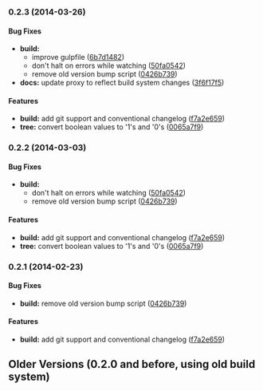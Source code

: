 <a name="0.2.3"></a>
### 0.2.3 (2014-03-26)


#### Bug Fixes

* **build:**
  * improve gulpfile ([6b7d1482](https://github.com/boazy/lswbxml.git/commit/6b7d1482e9ca7692093e077871703204e052c34b))
  * don't halt on errors while watching ([50fa0542](https://github.com/boazy/lswbxml.git/commit/50fa0542212f7a5e6297de00cd16c8bdf391a075))
  * remove old version bump script ([0426b739](https://github.com/boazy/lswbxml.git/commit/0426b739329fc4e9a008c36cf18e7ff788402821))
* **docs:** update proxy to reflect build system changes ([3f6f17f5](https://github.com/boazy/lswbxml.git/commit/3f6f17f595c934666881762d5249b21f1084f3bd))


#### Features

* **build:** add git support and conventional changelog ([f7a2e659](https://github.com/boazy/lswbxml.git/commit/f7a2e659ed27de5d485db387df3829ac05c0d1b1))
* **tree:** convert boolean values to '1's and '0's ([0065a7f9](https://github.com/boazy/lswbxml.git/commit/0065a7f915dc3839f44aac2b39808142f3a9f180))


<a name="0.2.2"></a>
### 0.2.2 (2014-03-03)


#### Bug Fixes

* **build:**
  * don't halt on errors while watching ([50fa0542](https://github.com/boazy/lswbxml.git/commit/50fa0542212f7a5e6297de00cd16c8bdf391a075))
  * remove old version bump script ([0426b739](https://github.com/boazy/lswbxml.git/commit/0426b739329fc4e9a008c36cf18e7ff788402821))


#### Features

* **build:** add git support and conventional changelog ([f7a2e659](https://github.com/boazy/lswbxml.git/commit/f7a2e659ed27de5d485db387df3829ac05c0d1b1))
* **tree:** convert boolean values to '1's and '0's ([0065a7f9](https://github.com/boazy/lswbxml.git/commit/0065a7f915dc3839f44aac2b39808142f3a9f180))


<a name="0.2.1"></a>
### 0.2.1 (2014-02-23)


#### Bug Fixes

* **build:** remove old version bump script ([0426b739](https://github.com/boazy/lswbxml.git/commit/0426b739329fc4e9a008c36cf18e7ff788402821))


#### Features

* **build:** add git support and conventional changelog ([f7a2e659](https://github.com/boazy/lswbxml.git/commit/f7a2e659ed27de5d485db387df3829ac05c0d1b1))


## Older Versions (0.2.0 and before, using old build system)
